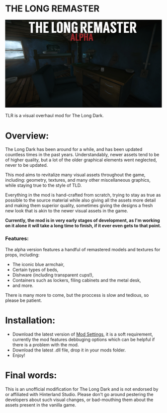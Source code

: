 # THE LONG REMASTER

![Thumbnail](https://raw.githubusercontent.com/DemonBunnyBon/TLR-TheLongRemaster/refs/heads/main/Images/Thumb_TLR.jpg)

TLR is a visual overhaul mod for The Long Dark.

# Overview:

The Long Dark has been around for a while, and has been updated countless times in the past years. Understandably, newer assets tend to be of higher quality, but a lot of the older graphical elements went neglected, never to be updated.


This mod aims to revitalize many visual assets throughout the game, including: geometry, textures, and many other miscellaneous graphics, while staying true to the style of TLD.


Everything in the mod is hand-crafted from scratch, trying to stay as true as possible to the source material while also giving all the assets more detail and making them superior quality, sometimes giving the designs a fresh new look that is akin to the newer visual assets in the game.


**Currently, the mod is in very early stages of development, as I'm working on it alone it will take a long time to finish, if it ever even gets to that point.**

### Features:

The alpha version features a handful of remastered models and textures for props, including:

- The iconic blue armchair,
- Certain types of beds,
- Dishware (including transparent cups!),
- Containers such as lockers, filing cabinets and the metal desk,
- and more.

There is many more to come, but the proccess is slow and tedious, so please be patient.

# Installation:

- Download the latest version of [Mod Settings](https://github.com/DigitalzombieTLD/ModSettings/releases), it is a soft requirement, currently the mod features debbuging options which can be helpful if there is a problem with the mod.
- Download the latest .dll file, drop it in your mods folder.
- Enjoy!


# Final words:
This is an unofficial modification for The Long Dark and is not endorsed by or affiliated with Hinterland Studio.
Please don't go around pestering the developers about such visual changes, or bad-mouthing them about the assets present in the vanilla game.
